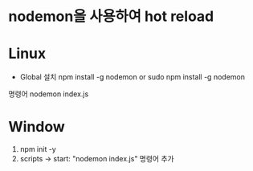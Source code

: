 
# nodemon을 사용하여 hot reload

# Linux
- Global 설치
npm install -g nodemon 
or
sudo npm install -g nodemon


명령어 
nodemon index.js


# Window
1. npm init -y
2. scripts -> start: "nodemon index.js" 명령어 추가 